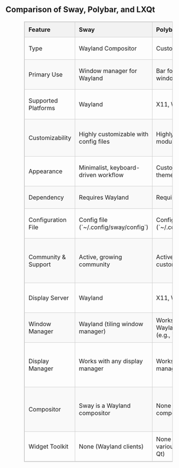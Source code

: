 <!DOCTYPE html>
<html lang="en">
<head>
  <meta charset="UTF-8">
  <meta name="viewport" content="width=device-width, initial-scale=1.0">
<title>Comparison: Sway, Polybar, and LXQt</title>
<style>
        table {
            width: 80%;
            margin: 20px auto;
            border-collapse: collapse;
            text-align: left;
        }
        table, th, td {
            border: 1px solid #ccc;
        }
        th, td {
            padding: 10px;
        }
        th {
            background-color: #f2f2f2;
        }
        tr:nth-child(even) {
            background-color: #f9f9f9;
        }
</style>
</head>
<body>

<h2>Comparison of Sway, Polybar, and LXQt</h2>

<table>
    <thead>
        <tr>
            <th>Feature</th>
            <th>Sway</th>
            <th>Polybar</th>
            <th>LXQt</th>
        </tr>
    </thead>
    <tbody>
        <tr>
            <td>Type</td>
            <td>Wayland Compositor</td>
            <td>Customizable Status Bar</td>
            <td>Desktop Environment</td>
        </tr>
        <tr>
            <td>Primary Use</td>
            <td>Window manager for Wayland</td>
            <td>Bar for X11/Wayland window managers</td>
            <td>Lightweight desktop environment</td>
        </tr>
        <tr>
            <td>Supported Platforms</td>
            <td>Wayland</td>
            <td>X11, Wayland</td>
            <td>X11 (limited Wayland support)</td>
        </tr>
        <tr>
            <td>Customizability</td>
            <td>Highly customizable with config files</td>
            <td>Highly customizable with modules and config</td>
            <td>Customizable with themes and various components</td>
        </tr>
        <tr>
            <td>Appearance</td>
            <td>Minimalist, keyboard-driven workflow</td>
            <td>Customizable (various themes can be applied)</td>
            <td>Traditional desktop look (lightweight)</td>
        </tr>
        <tr>
            <td>Dependency</td>
            <td>Requires Wayland</td>
            <td>Requires X11 or Wayland</td>
            <td>Requires Qt libraries</td>
        </tr>
        <tr>
            <td>Configuration File</td>
            <td>Config file (`~/.config/sway/config`)</td>
            <td>Config file (`~/.config/polybar/config`)</td>
            <td>Graphical configuration tool</td>
        </tr>
        <tr>
            <td>Community & Support</td>
            <td>Active, growing community</td>
            <td>Active, widely used for custom bar setups</td>
            <td>Large community but less active than popular DEs</td>
        </tr>
        <tr>
            <td>Display Server</td>
            <td>Wayland</td>
            <td>X11, Wayland</td>
            <td>X11 (limited Wayland support)</td>
        </tr>
        <tr>
            <td>Window Manager</td>
            <td>Wayland (tiling window manager)</td>
            <td>Works with X11 and Wayland window managers (e.g., i3, Sway)</td>
            <td>None (LXQt is a full DE)</td>
        </tr>
        <tr>
            <td>Display Manager</td>
            <td>Works with any display manager</td>
            <td>Works with any display manager</td>
            <td>Compatible with display managers like SDDM, LightDM</td>
        </tr>
        <tr>
            <td>Compositor</td>
            <td>Sway is a Wayland compositor</td>
            <td>None (Polybar is not a compositor)</td>
            <td>Works with X11 compositors (e.g., Picom, Compton)</td>
        </tr>
        <tr>
            <td>Widget Toolkit</td>
            <td>None (Wayland clients)</td>
            <td>None (interacts with various toolkits like GTK or Qt)</td>
            <td>Qt</td>
        </tr>
    </tbody>
</table>

</body>
</html>
